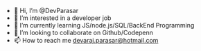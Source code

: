 - 👋 Hi, I’m @DevParasar
- 👀 I’m interested in a developer job
- 🌱 I’m currently learning JS/node.js/SQL/BackEnd Programming
- 💞️ I’m looking to collaborate on Github/Codepenn
- 📫 How to reach me devaraj.parasar@hotmail.com

<!---
DevParasar/DevParasar is a ✨ special ✨ repository because its `README.md` (this file) appears on your GitHub profile.
You can click the Preview link to take a look at your changes.
--->
